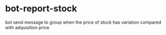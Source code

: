 # bot-report-stock
bot send message to group when the price of stock has variation compared with adquisition price
